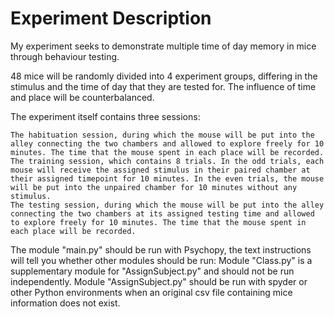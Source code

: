 # Experiment Description
My experiment seeks to demonstrate multiple time of day memory in mice through behaviour testing.

48 mice will be randomly divided into 4 experiment groups, differing in the stimulus and the time of day that they are tested for.
The influence of time and place will be counterbalanced.

The experiment itself contains three sessions: 
    
    The habituation session, during which the mouse will be put into the alley connecting the two chambers and allowed to explore freely for 10 minutes. The time that the mouse spent in each place will be recorded.
    The training session, which contains 8 trials. In the odd trials, each mouse will receive the assigned stimulus in their paired chamber at their assigned timepoint for 10 minutes. In the even trials, the mouse will be put into the unpaired chamber for 10 minutes without any stimulus. 
    The testing session, during which the mouse will be put into the alley connecting the two chambers at its assigned testing time and allowed to explore freely for 10 minutes. The time that the mouse spent in each place will be recorded.

The module "main.py" should be run with Psychopy, the text instructions will tell you whether other modules should be run:
    Module "Class.py" is a supplementary module for "AssignSubject.py" and should not be run independently.
    Module "AssignSubject.py" should be run with spyder or other Python environments when an original csv file containing mice information does not exist.